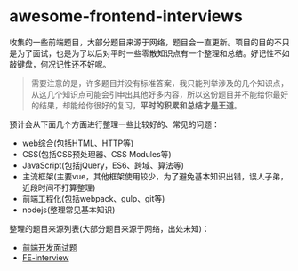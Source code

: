 # awesome-frontend-interviews

收集的一些前端题目，大部分题目来源于网络，题目会一直更新。项目的目的不只是为了面试，也是为了以后对平时一些零散知识点有一个整理和总结。好记性不如敲键盘，何况记性还不好呢。

> 需要注意的是，许多题目并没有标准答案，我只能列举涉及的几个知识点，从这几个知识点可能会引申出其他好多内容，所以这份题目并不能给你最好的结果，却能给你很好的复习，**平时的积累和总结才是王道**。

预计会从下面几个方面进行整理一些比较好的、常见的问题：

- [web综合](./web综合篇.md "web综合面试题")(包括HTML、HTTP等)
- CSS(包括CSS预处理器、CSS Modules等)
- JavaScript(包括jQuery，ES6、跨域、算法等)
- 主流框架(主要vue，其他框架使用较少，为了避免基本知识出错，误人子弟，近段时间不打算整理)
- 前端工程化(包括webpack、gulp、git等)
- nodejs(整理常见基本知识)

整理的题目来源列表(大部分题目来源于网络，出处未知)：

- [前端开发面试题](https://github.com/markyun/My-blog/tree/master/Front-end-Developer-Questions/Questions-and-Answers)
- [FE-interview](https://github.com/qiu-deqing/FE-interview)